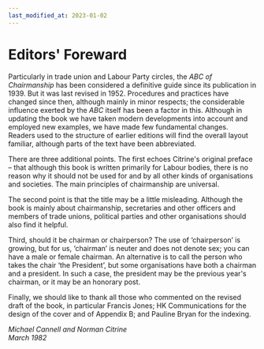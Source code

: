 ```yaml
---
last_modified_at: 2023-01-02
---
```


# Editors' Foreward

Particularly in trade union and Labour Party circles, the *ABC of Chairmanship* has been considered a definitive guide since its publication in 1939. But it was last revised in 1952. Procedures and practices have changed since then, although mainly in minor respects; the considerable influence exerted by the *ABC* itself has been a factor in this. Although in updating the book we have taken modern developments into account and employed new examples, we have made few fundamental changes. Readers used to the structure of earlier editions will find the overall layout familiar, although parts of the text have been abbreviated.

There are three additional points. The first echoes Citrine's original preface – that although this book is written primarily for Labour bodies, there is no reason why it should not be used for and by all other kinds of organisations and societies. The main principles of chairmanship are universal.

The second point is that the title may be a little misleading. Although the book is mainly about chairmanship, secretaries and other officers and members of trade unions, political parties and other organisations should also find it helpful.

Third, should it be chairman or chairperson? The use of ‘chairperson’ is growing, but for us, ‘chairman’ is neuter and does not denote sex; you can have a male or female chairman. An alternative is to call the person who takes the chair ‘the President’, but some organisations have both a chairman and a president. In such a case, the president may be the previous year's chairman, or it may be an honorary post.

Finally, we should like to thank all those who commented on the revised draft of the book, in particular Francis Jones; HK Communications for the design of the cover and of Appendix B; and Pauline Bryan for the indexing.

*Michael Cannell and Norman Citrine*  
*March 1982*
